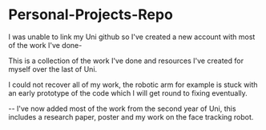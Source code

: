 # Personal-Projects-Repo



I was unable to link my Uni github so I've created a new account with most of the work I've done-

This is a collection of the work I've done and resources I've created for myself over the last of Uni.

I could not recover all of my work, the robotic arm for example is stuck with an early prototype of the code which I will get round to fixing eventually.

--
I've now added most of the work from the second year of Uni, this includes a research paper, poster and my work on the face tracking robot.
